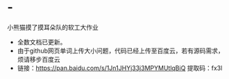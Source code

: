 # -
小熊猫摸了摸耳朵队的软工大作业
* 全数文档已更新。
* 由于github网页单词上传大小问题，代码已经上传至百度云，若有源码需求，烦请移步百度云
* 链接：https://pan.baidu.com/s/1Jn1JHYj33j3MPYMUtlqBiQ 
提取码：fx3l
